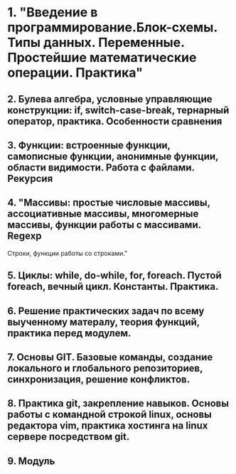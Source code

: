 # 1. "Введение в программирование.Блок-схемы. Типы данных. Переменные. Простейшие математические операции. Практика"

## 2. Булева алгебра, условные управляющие конструкции: if, switch-case-break, тернарный оператор, практика. Особенности сравнения 

## 3. Функции: встроенные функции, самописные функции, анонимные функции, области видимости. Работа с файлами. Рекурсия

## 4. "Массивы: простые числовые массивы, ассоциативные массивы, многомерные массивы, функции работы с массивами. Regexp
Строки, функции работы со строками."

## 5. Циклы: while, do-while, for, foreach. Пустой foreach, вечный цикл. Константы. Практика.

## 6. Решение практических задач по всему выученному матералу, теория функций, практика перед модулем.

## 7. Основы GIT. Базовые команды, создание локального и глобального репозиториев, синхронизация, решение конфликтов.

## 8. Практика git, закрепление навыков. Основы работы с командной строкой linux, основы редактора vim, практика хостинга на linux сервере посредством git.

##  9. Модуль
